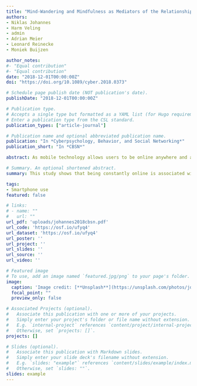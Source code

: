 ```yaml
---
title: "Mind-Wandering and Mindfulness as Mediators of the Relationship Between Online Vigilance and Well-Being"
authors:
- Niklas Johannes
- Harm Veling
- admin
- Adrian Meier
- Leonard Reinecke
- Moniek Buijzen

author_notes:
#- "Equal contribution"
#- "Equal contribution"
date: "2018-12-01T00:00:00Z"
doi: "https://doi.org/10.1089/cyber.2018.0373"

# Schedule page publish date (NOT publication's date).
publishDate: "2018-12-01T00:00:00Z"

# Publication type.
# Accepts a single type but formatted as a YAML list (for Hugo requirements).
# Enter a publication type from the CSL standard.
publication_types: ["article-journal"]

# Publication name and optional abbreviated publication name.
publication: "In *Cyberpsychology, Behavior, and Social Networking*"
publication_short: "In *CBSN*"

abstract: As mobile technology allows users to be online anywhere and at all times, a growing number of users report feeling constantly alert and preoccupied with online streams of online information and communication—a phenomenon that has recently been termed online vigilance. Despite its growing prevalence, consequences of this constant orientation toward online streams of information and communication for users' well-being are largely unclear. In the present study, we investigated whether being constantly vigilant is related to cognitive consequences in the form of increased mind-wandering and decreased mindfulness and examined the resulting implications for well-being. To test our assumptions, we estimated a path model based on survey data (N = 371). The model supported the majority of our preregistered hypotheses: online vigilance was indeed related to mind-wandering and mindfulness, but only mindfulness mediated the relationship with decreased well-being. Thus, those mentally preoccupied with online communication were overall less satisfied with their lives and reported less affective well-being when they also experienced reduced mindfulness.

# Summary. An optional shortened abstract.
summary: This study shows that being constantly online is associated with increased mind-wandering and decreased mindfulness.

tags:
- Smartphone use
featured: false

# links:
# - name: ""
#   url: ""
url_pdf: 'uploads/johannes2018cbsn.pdf'
url_code: 'https://osf.io/ufyq4'
url_dataset: 'https://osf.io/ufyq4'
url_poster: ''
url_project: ''
url_slides: ''
url_source: ''
url_video: ''

# Featured image
# To use, add an image named `featured.jpg/png` to your page's folder. 
image:
  caption: 'Image credit: [**Unsplash**](https://unsplash.com/photos/jdD8gXaTZsc)'
  focal_point: ""
  preview_only: false

# Associated Projects (optional).
#   Associate this publication with one or more of your projects.
#   Simply enter your project's folder or file name without extension.
#   E.g. `internal-project` references `content/project/internal-project/index.md`.
#   Otherwise, set `projects: []`.
projects: []

# Slides (optional).
#   Associate this publication with Markdown slides.
#   Simply enter your slide deck's filename without extension.
#   E.g. `slides: "example"` references `content/slides/example/index.md`.
#   Otherwise, set `slides: ""`.
slides: example
---
```

